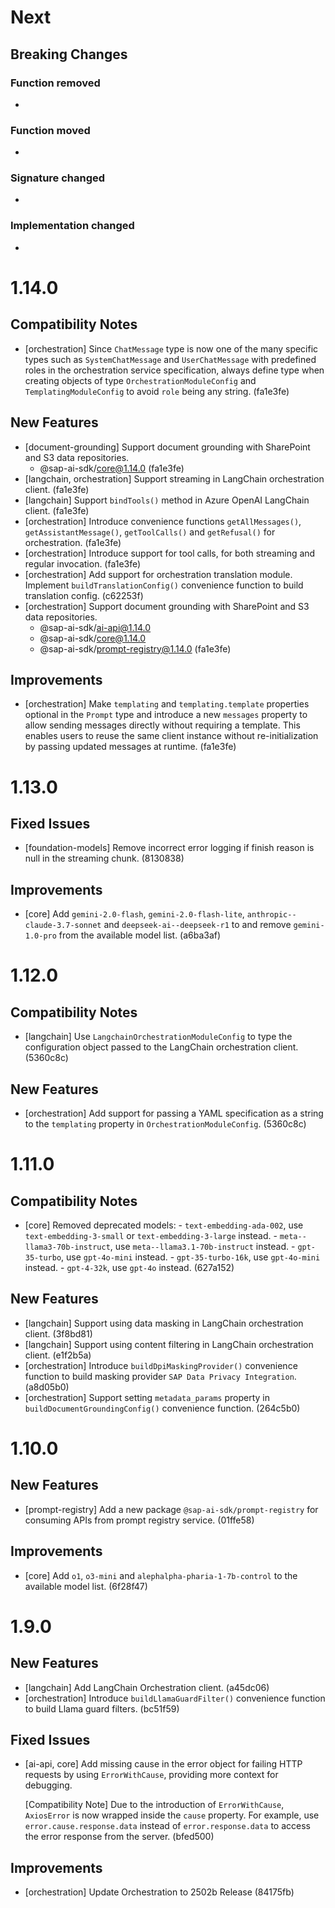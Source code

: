 [//]: # "Please don't delete the following comments and keep them in the beginning of this document. Also, keep the first line empty."

[//]: # (Example known issue: Making OData requests using a proxy defined in the environment variables is not possible \(see improvements\).)
[//]: # (Example compatibility note: [core] Rename `entityConstructor`, `linkedEntity`, `fieldName` [properties]\(https://help.sap.com/doc/7f30fcdb8c424be9b1d4ecbfd7dd972f/1.0/en-US/classes/_sap_cloud_sdk_core.entity.html\) in generated entities to `_entityConstructor`, `_linkedEntity`, `_fieldName`.)
[//]: # (Example new functionality: [generator] Support the generation of clients for services using nested complex types.)
[//]: # (Example improvement: Allow setting the log levels of SDK loggers more conveniently through a single function [`setLogLevel\(\)`]\(https://help.sap.com/doc/7f30fcdb8c424be9b1d4ecbfd7dd972f/1.0/en-US/modules/_sap_cloud_sdk_util.html#setloglevel\).)
[//]: # (Example fixed issue: Fix the parameter type of `fromJson` method so that passing a json object with illegal attributes is not allowed. For example, `{ bupa : '1' }` cannot be passed to the method when building a `BusinessPartner`.)
[//]: # (Example function removed: [generator] Remove the option: `aggregatorDirectoryName`)
[//]: # (Example function moved: Move the following functions to `connectivity` package)

# Next

## Breaking Changes

### Function removed

- 

### Function moved

- 

### Signature changed

-

### Implementation changed

-

# 1.14.0
## Compatibility Notes

- [orchestration] Since `ChatMessage` type is now one of the many specific types such as `SystemChatMessage` and `UserChatMessage` with predefined roles in the orchestration service specification, always define type when creating objects of type `OrchestrationModuleConfig` and `TemplatingModuleConfig` to avoid `role` being any string. (fa1e3fe)

## New Features

- [document-grounding] Support document grounding with SharePoint and S3 data repositories.
  - @sap-ai-sdk/core@1.14.0 (fa1e3fe)
- [langchain, orchestration] Support streaming in LangChain orchestration client. (fa1e3fe)
- [langchain] Support `bindTools()` method in Azure OpenAI LangChain client. (fa1e3fe)
- [orchestration] Introduce convenience functions `getAllMessages()`, `getAssistantMessage()`, `getToolCalls()` and `getRefusal()` for orchestration. (fa1e3fe)
- [orchestration] Introduce support for tool calls, for both streaming and regular invocation. (fa1e3fe)
- [orchestration] Add support for orchestration translation module.
  Implement `buildTranslationConfig()` convenience function to build translation config. (c62253f)
- [orchestration] Support document grounding with SharePoint and S3 data repositories.
  - @sap-ai-sdk/ai-api@1.14.0
  - @sap-ai-sdk/core@1.14.0
  - @sap-ai-sdk/prompt-registry@1.14.0 (fa1e3fe)

## Improvements

- [orchestration] Make `templating` and `templating.template` properties optional in the `Prompt` type and introduce a new `messages` property to allow sending messages directly without requiring a template. This enables users to reuse the same client instance without re-initialization by passing updated messages at runtime. (fa1e3fe)

# 1.13.0
## Fixed Issues

- [foundation-models] Remove incorrect error logging if finish reason is null in the streaming chunk. (8130838)

## Improvements

- [core] Add `gemini-2.0-flash`, `gemini-2.0-flash-lite`, `anthropic--claude-3.7-sonnet` and `deepseek-ai--deepseek-r1` to and remove `gemini-1.0-pro` from the available model list. (a6ba3af)

# 1.12.0
## Compatibility Notes

- [langchain] Use `LangchainOrchestrationModuleConfig` to type the configuration object passed to the LangChain orchestration client. (5360c8c)

## New Features

- [orchestration] Add support for passing a YAML specification as a string to the `templating` property in `OrchestrationModuleConfig`. (5360c8c)

# 1.11.0
## Compatibility Notes

- [core] Removed deprecated models: - `text-embedding-ada-002`, use `text-embedding-3-small` or `text-embedding-3-large` instead. - `meta--llama3-70b-instruct`, use `meta--llama3.1-70b-instruct` instead. - `gpt-35-turbo`, use `gpt-4o-mini` instead. - `gpt-35-turbo-16k`, use `gpt-4o-mini` instead. - `gpt-4-32k`, use `gpt-4o` instead. (627a152)

## New Features

- [langchain] Support using data masking in LangChain orchestration client. (3f8bd81)
- [langchain] Support using content filtering in LangChain orchestration client. (e1f2b5a)
- [orchestration] Introduce `buildDpiMaskingProvider()` convenience function to build masking provider `SAP Data Privacy Integration`. (a8d05b0)
- [orchestration] Support setting `metadata_params` property in `buildDocumentGroundingConfig()` convenience function. (264c5b0)

# 1.10.0
## New Features

- [prompt-registry] Add a new package `@sap-ai-sdk/prompt-registry` for consuming APIs from prompt registry service. (01ffe58)

## Improvements

- [core] Add `o1`, `o3-mini` and `alephalpha-pharia-1-7b-control` to the available model list. (6f28f47)

# 1.9.0
## New Features

- [langchain] Add LangChain Orchestration client. (a45dc06)
- [orchestration] Introduce `buildLlamaGuardFilter()` convenience function to build Llama guard filters. (bc51f59)

## Fixed Issues

- [ai-api, core] Add missing cause in the error object for failing HTTP requests by using `ErrorWithCause`, providing more context for debugging.

  [Compatibility Note] Due to the introduction of `ErrorWithCause`, `AxiosError` is now wrapped inside the `cause` property.
  For example, use `error.cause.response.data` instead of `error.response.data` to access the error response from the server. (bfed500)

## Improvements

- [orchestration] Update Orchestration to 2502b Release (84175fb)

